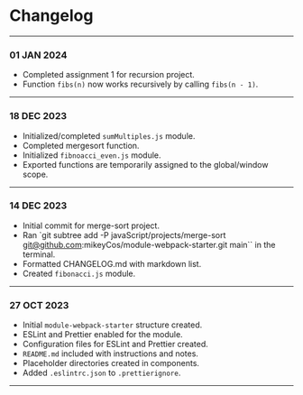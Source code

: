 # Changelog
---
### 01 JAN 2024
- Completed assignment 1 for recursion project.
- Function `fibs(n)` now works recursively by calling `fibs(n - 1)`.
---
### 18 DEC 2023
- Initialized/completed `sumMultiples.js` module.
- Completed mergesort function.
- Initialized `fibnoacci_even.js` module.
- Exported functions are temporarily assigned to the global/window scope.
---
### 14 DEC 2023
- Initial commit for merge-sort project.
- Ran `git subtree add -P javaScript/projects/merge-sort git@github.com:mikeyCos/module-webpack-starter.git main`` in the terminal.
- Formatted CHANGELOG.md with markdown list.
- Created `fibonacci.js` module.
---
### 27 OCT 2023
- Initial `module-webpack-starter` structure created.
- ESLint and Prettier enabled for the module.
- Configuration files for ESLint and Prettier created.
- `README.md` included with instructions and notes.
- Placeholder directories created in components.
- Added `.eslintrc.json` to `.prettierignore`.  
---